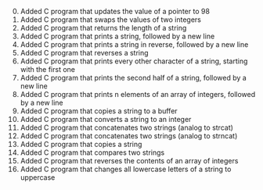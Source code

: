 <ol start="0">
<li>Added C program that updates the value of a pointer to 98</li>
<li>Added C program that swaps the values of two integers</li>
<li>Added C program that returns the length of a string</li>
<li>Added C program that prints a string, followed by a new line</li>
<li>Added C program that prints a string in reverse, followed by a new line</li>
<li>Added C program that reverses a string</li>
<li>Added C program that prints every other character of a string, starting with the first one</li>
<li>Added C program that prints the second half of a string, followed by a new line</li>
<li>Added C program that prints n elements of an array of integers, followed by a new line</li>
<li>Added C program that copies a string to a buffer</li>
<li>Added C program that converts a string to an integer</li>
<li>Added C program that concatenates two strings (analog to strcat)</li>
<li>Added C program that concatenates two strings (analog to strncat)</li>
<li>Added C program that copies a string</li>
<li>Added C program that compares two strings</li>
<li>Added C program that reverses the contents of an array of integers</li>
<li>Added C program that changes all lowercase letters of a string to uppercase</li>

</ol>
